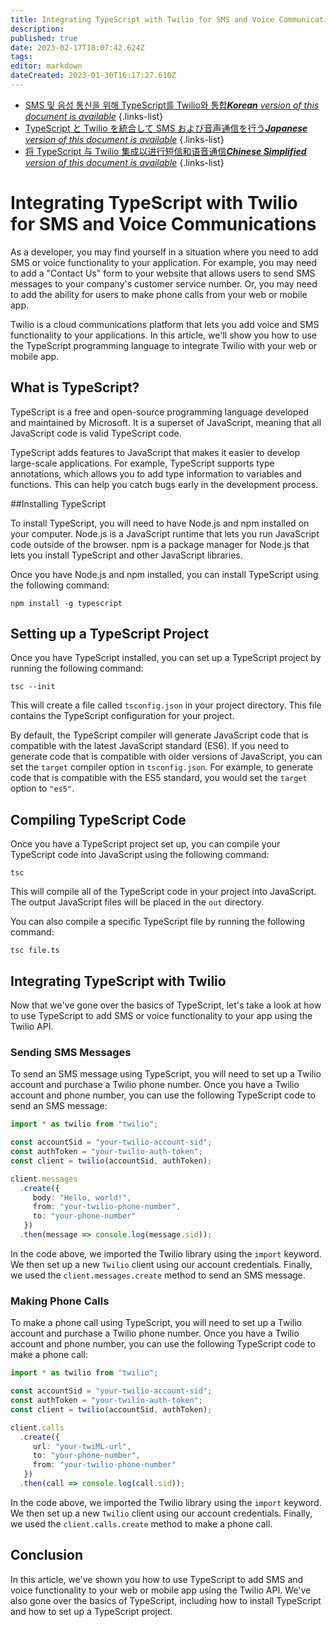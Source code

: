 ```yaml
---
title: Integrating TypeScript with Twilio for SMS and Voice Communications
description: 
published: true
date: 2023-02-17T18:07:42.624Z
tags: 
editor: markdown
dateCreated: 2023-01-30T16:17:27.610Z
---
```


- [SMS 및 음성 통신을 위해 TypeScript를 Twilio와 통합***Korean** version of this document is available*](/ko/Knowledge-base/TypeScript/integrating-typescript-with-twilio-for-sms-and-voice-communications)
{.links-list}
- [TypeScript と Twilio を統合して SMS および音声通信を行う***Japanese** version of this document is available*](/ja/Knowledge-base/TypeScript/integrating-typescript-with-twilio-for-sms-and-voice-communications)
{.links-list}
- [将 TypeScript 与 Twilio 集成以进行短信和语音通信***Chinese Simplified** version of this document is available*](/zh/Knowledge-base/TypeScript/integrating-typescript-with-twilio-for-sms-and-voice-communications)
{.links-list}


# Integrating TypeScript with Twilio for SMS and Voice Communications

As a developer, you may find yourself in a situation where you need to add SMS or voice functionality to your application. For example, you may need to add a "Contact Us" form to your website that allows users to send SMS messages to your company's customer service number. Or, you may need to add the ability for users to make phone calls from your web or mobile app.

Twilio is a cloud communications platform that lets you add voice and SMS functionality to your applications. In this article, we'll show you how to use the TypeScript programming language to integrate Twilio with your web or mobile app.

## What is TypeScript?

TypeScript is a free and open-source programming language developed and maintained by Microsoft. It is a superset of JavaScript, meaning that all JavaScript code is valid TypeScript code.

TypeScript adds features to JavaScript that makes it easier to develop large-scale applications. For example, TypeScript supports type annotations, which allows you to add type information to variables and functions. This can help you catch bugs early in the development process.

##Installing TypeScript

To install TypeScript, you will need to have Node.js and npm installed on your computer. Node.js is a JavaScript runtime that lets you run JavaScript code outside of the browser. npm is a package manager for Node.js that lets you install TypeScript and other JavaScript libraries.

Once you have Node.js and npm installed, you can install TypeScript using the following command:

```
npm install -g typescript
```

## Setting up a TypeScript Project

Once you have TypeScript installed, you can set up a TypeScript project by running the following command:

```
tsc --init
```

This will create a file called `tsconfig.json` in your project directory. This file contains the TypeScript configuration for your project.

By default, the TypeScript compiler will generate JavaScript code that is compatible with the latest JavaScript standard (ES6). If you need to generate code that is compatible with older versions of JavaScript, you can set the `target` compiler option in `tsconfig.json`. For example, to generate code that is compatible with the ES5 standard, you would set the `target` option to `"es5"`.

## Compiling TypeScript Code

Once you have a TypeScript project set up, you can compile your TypeScript code into JavaScript using the following command:

```
tsc
```

This will compile all of the TypeScript code in your project into JavaScript. The output JavaScript files will be placed in the `out` directory.

You can also compile a specific TypeScript file by running the following command:

```
tsc file.ts
```

## Integrating TypeScript with Twilio

Now that we've gone over the basics of TypeScript, let's take a look at how to use TypeScript to add SMS or voice functionality to your app using the Twilio API.

### Sending SMS Messages

To send an SMS message using TypeScript, you will need to set up a Twilio account and purchase a Twilio phone number. Once you have a Twilio account and phone number, you can use the following TypeScript code to send an SMS message:

```typescript
import * as twilio from "twilio";

const accountSid = "your-twilio-account-sid";
const authToken = "your-twilio-auth-token";
const client = twilio(accountSid, authToken);

client.messages
  .create({
     body: "Hello, world!",
     from: "your-twilio-phone-number",
     to: "your-phone-number"
   })
  .then(message => console.log(message.sid));
```

In the code above, we imported the Twilio library using the `import` keyword. We then set up a new `Twilio` client using our account credentials. Finally, we used the `client.messages.create` method to send an SMS message.

### Making Phone Calls

To make a phone call using TypeScript, you will need to set up a Twilio account and purchase a Twilio phone number. Once you have a Twilio account and phone number, you can use the following TypeScript code to make a phone call:

```typescript
import * as twilio from "twilio";

const accountSid = "your-twilio-account-sid";
const authToken = "your-twilio-auth-token";
const client = twilio(accountSid, authToken);

client.calls
  .create({
     url: "your-twiML-url",
     to: "your-phone-number",
     from: "your-twilio-phone-number"
   })
  .then(call => console.log(call.sid));
```

In the code above, we imported the Twilio library using the `import` keyword. We then set up a new `Twilio` client using our account credentials. Finally, we used the `client.calls.create` method to make a phone call.

## Conclusion

In this article, we've shown you how to use TypeScript to add SMS and voice functionality to your web or mobile app using the Twilio API. We've also gone over the basics of TypeScript, including how to install TypeScript and how to set up a TypeScript project.